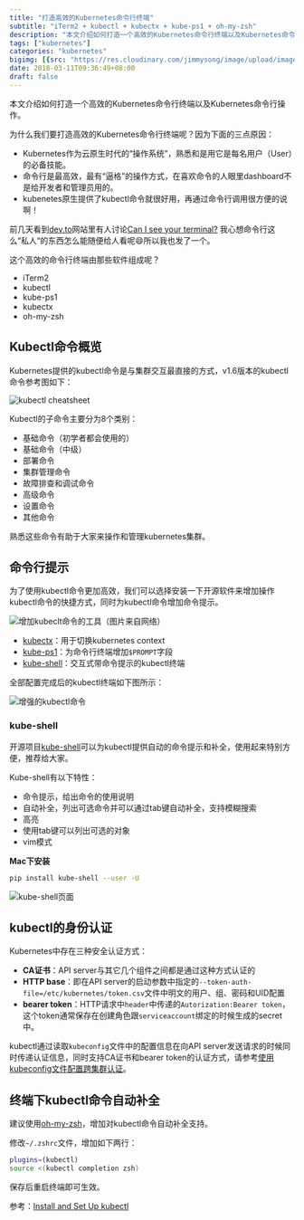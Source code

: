 ```yaml
---
title: "打造高效的Kubernetes命令行终端"
subtitle: "iTerm2 + kubectl + kubectx + kube-ps1 + oh-my-zsh"
description: "本文介绍如何打造一个高效的Kubernetes命令行终端以及Kubernetes命令行操作"
tags: ["kubernetes"]
categories: "kubernetes"
bigimg: [{src: "https://res.cloudinary.com/jimmysong/image/upload/images/2018031002.jpg", desc: "Jiuxi,Hangzhou|Mar 10,2018"}]
date: 2018-03-11T09:36:49+08:00
draft: false
---
```


本文介绍如何打造一个高效的Kubernetes命令行终端以及Kubernetes命令行操作。

为什么我们要打造高效的Kubernetes命令行终端呢？因为下面的三点原因：

- Kubernetes作为云原生时代的“操作系统”，熟悉和是用它是每名用户（User）的必备技能。
- 命令行是最高效，最有“逼格”的操作方式，在喜欢命令的人眼里dashboard不是给开发者和管理员用的。
- kubenetes原生提供了kubectl命令就很好用，再通过命令行调用很方便的说啊！

前几天看到[dev.to](https://dev.to/)网站里有人讨论[Can I see your terminal?](https://dev.to/itsjzt/can-i-see-your-terminal--62e) 我心想命令行这么“私人“的东西怎么能随便给人看呢😄所以我也发了一个。

这个高效的命令行终端由那些软件组成呢？

- iTerm2
- kubectl
- kube-ps1
- kubectx
- oh-my-zsh

## Kubectl命令概览

Kubernetes提供的kubectl命令是与集群交互最直接的方式，v1.6版本的kubectl命令参考图如下：

![kubectl cheatsheet](https://jimmysong.io/kubernetes-handbook/images/kubernetes-kubectl-cheatsheet.png)

Kubectl的子命令主要分为8个类别：

- 基础命令（初学者都会使用的）
- 基础命令（中级）
- 部署命令
- 集群管理命令
- 故障排查和调试命令
- 高级命令
- 设置命令
- 其他命令

熟悉这些命令有助于大家来操作和管理kubernetes集群。

## 命令行提示

为了使用kubectl命令更加高效，我们可以选择安装一下开源软件来增加操作kubectl命令的快捷方式，同时为kubectl命令增加命令提示。

![增加kubeclt命令的工具（图片来自网络）](https://jimmysong.io/kubernetes-handbook/images/tools-to-supercharge-kubectl.jpg)

- [kubectx](https://github.com/ahmetb/kubectx)：用于切换kubernetes context
- [kube-ps1](https://github.com/jonmosco/kube-ps1)：为命令行终端增加`$PROMPT`字段
- [kube-shell](https://github.com/cloudnativelabs/kube-shell)：交互式带命令提示的kubectl终端

全部配置完成后的kubectl终端如下图所示：

![增强的kubectl命令](https://jimmysong.io/kubernetes-handbook/images/supercharged-kubectl.jpg)

### kube-shell

开源项目[kube-shell](https://github.com/cloudnativelabs/kube-shell)可以为kubectl提供自动的命令提示和补全，使用起来特别方便，推荐给大家。

Kube-shell有以下特性：

- 命令提示，给出命令的使用说明
- 自动补全，列出可选命令并可以通过tab键自动补全，支持模糊搜索
- 高亮
- 使用tab键可以列出可选的对象
- vim模式

**Mac下安装**

```bash
pip install kube-shell --user -U
```

![kube-shell页面](https://jimmysong.io/kubernetes-handbook/images/kube-shell.jpg)

## kubectl的身份认证

Kubernetes中存在三种安全认证方式：

- **CA证书**：API server与其它几个组件之间都是通过这种方式认证的
- **HTTP base**：即在API server的启动参数中指定的`--token-auth-file=/etc/kubernetes/token.csv`文件中明文的用户、组、密码和UID配置
- **bearer token**：HTTP请求中`header`中传递的`Autorization:Bearer token`，这个token通常保存在创建角色跟`serviceaccount`绑定的时候生成的secret中。

kubectl通过读取`kubeconfig`文件中的配置信息在向API server发送请求的时候同时传递认证信息，同时支持CA证书和bearer token的认证方式，请参考[使用kubeconfig文件配置跨集群认证](https://jimmysong.io/kubernetes-handbook/guide/authenticate-across-clusters-kubeconfig.html)。

## 终端下kubectl命令自动补全

建议使用[oh-my-zsh](http://ohmyz.sh/)，增加对kubectl命令自动补全支持。

修改`~/.zshrc`文件，增加如下两行：

```bash
plugins=(kubectl)
source <(kubectl completion zsh)
```

保存后重启终端即可生效。

参考：[Install and Set Up kubectl](https://kubernetes.io/docs/tasks/tools/install-kubectl/#using-zsh)